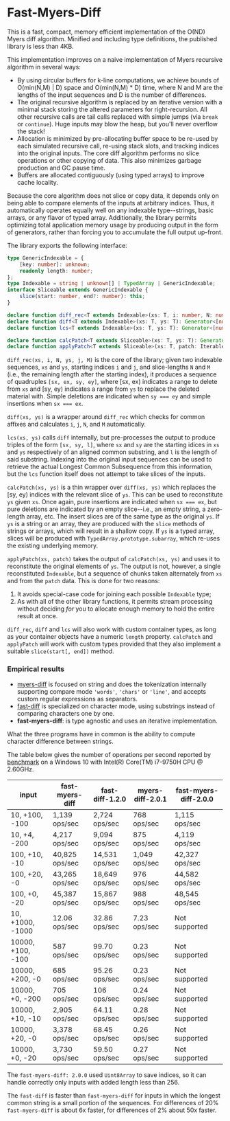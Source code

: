 
Fast-Myers-Diff
================

This is a fast, compact, memory efficient implementation of the O(ND) Myers diff algorithm.
Minified and including type definitions, the published library is less than 4KB.

This implementation improves on a naive implementation of Myers recursive algorithm in several ways:
* By using circular buffers for k-line computations, we achieve bounds of O(min(N,M) | D) space and O(min(N,M) * D) time,
  where N and M are the lengths of the input sequences and D is the number of differences.
* The original recursive algorithm is replaced by an iterative version with a minimal stack storing the altered parameters for right-recursion.
  All other recursive calls are tail calls replaced with simple jumps (via `break` or `continue`). Huge inputs may blow the heap, but you'll never overflow the stack!
* Allocation is minimized by pre-allocating buffer space to be re-used by each simulated recursive call, re-using stack slots, and tracking indices into the original inputs. The core diff algorithm performs no slice operations or other copying of data. This also minimizes garbage production and GC pause time.
* Buffers are allocated contiguously (using typed arrays) to improve cache locality.

Because the core algorithm does not slice or copy data, it depends only on being able to compare elements of the inputs at arbitrary indices.
Thus, it automatically operates equally well on any indexable type--strings, basic arrays, or any flavor of typed array.
Additionally, the library permits optimizing total application memory usage by producing output in the form of generators, rather than forcing you to accumulate the full output up-front.

The library exports the following interface:

```ts
type GenericIndexable = {
    [key: number]: unknown;
    readonly length: number;
};
type Indexable = string | unknown[] | TypedArray | GenericIndexable;
interface Sliceable extends GenericIndexable {
    slice(start: number, end?: number): this;
}

declare function diff_rec<T extends Indexable>(xs: T, i: number, N: number, ys: T, j: number, M: number): Generator<Vec4>;
declare function diff<T extends Indexable>(xs: T, ys: T): Generator<[number, number, number, number]>;
declare function lcs<T extends Indexable>(xs: T, ys: T): Generator<[number, number, number]>;

declare function calcPatch<T extends Sliceable>(xs: T, ys: T): Generator<[number, number, T]>;
declare function applyPatch<T extends Sliceable>(xs: T, patch: Iterable<[number, number, T]>): Generator<T>;
```

`diff_rec(xs, i, N, ys, j, M)` is the core of the library; given two indexable sequences, `xs` and `ys`, starting indices `i` and `j`, and slice-lengths `N` and `M` (i.e., the remaining length after the starting index), it produces a sequence of quadruples `[sx, ex, sy, ey]`, where [sx, ex) indicates a range to delete from `xs` and [sy, ey) indicates a range from `ys` to replace the deleted material with. Simple deletions are indicated when `sy === ey` and simple insertions when `sx === ex`.

`diff(xs, ys)` is a wrapper around `diff_rec` which checks for common affixes and calculates `i`, `j`, `N`, and `M` automatically.

`lcs(xs, ys)` calls `diff` internally, but pre-processes the output to produce triples of the form `[sx, sy, l]`, where `sx` and `sy` are the starting idices in `xs` and `ys` respectively of an aligned common substring, and `l` is the length of said substring. Indexing into the original input sequences can be used to retrieve the actual Longest Common Subsequence from this information, but the `lcs` function itself does not attempt to take slices of the inputs.

`calcPatch(xs, ys)` is a thin wrapper over `diff(xs, ys)` which replaces the [sy, ey) indices with the relevant slice of `ys`. This can be used to reconstitute `ys` given `xs`. Once again, pure insertions are indicated when `sx === ex`, but pure deletions are indicated by an empty slice--i.e., an empty string, a zero-length array, etc. The insert slices are of the same type as the original `ys`. If `ys` is a string or an array, they are produced with the `slice` methods of strings or arrays, which will result in a shallow copy. If `ys` is a typed array, slices will be produced with `TypedArray.prototype.subarray`, which re-uses the existing underlying memory.

`applyPatch(xs, patch)` takes the output of `calcPatch(xs, ys)` and uses it to reconstitute the original elements of `ys`. The output is not, however, a single reconstituted `Indexable`, but a sequence of chunks taken alternately from `xs` and from the `patch` data. This is done for two reasons:
1. It avoids special-case code for joining each possible `Indexable` type;
2. As with all of the other library functions, it permits stream processing without deciding *for* you to allocate enough memory to hold the entire result at once.

`diff_rec`, `diff` and `lcs` will also work with custom container types, as long as your container objects have a numeric `length` property. `calcPatch` and `applyPatch` will work with custom types provided that they also implement a suitable `slice(start[, end])` method.


### Empirical results

- [myers-diff](https://www.npmjs.com/package/myers-diff/v/2.0.1) is focused on string and does the tokenization internally 
 supporting compare mode `'words'`, `'chars'` or `'line'`, and accepts custom regular expressions as separators.
- [fast-diff](https://www.npmjs.com/package/fast-diff/v/1.2.1) is specialized on character mode, using substrings instead
of comparing characters one by one.
 - **fast-myers-diff**: is type agnostic and uses an iterative implementation.

What the three programs have in common is the ability to compute character difference between strings.

The table below gives the number of operations per second reported by 
[benchmark](https://www.npmjs.com/package/benchmark/v/2.1.4) on a 
Windows 10 with Intel(R) Core(TM) i7-9750H CPU @ 2.60GHz.



| input             | fast-myers-diff | fast-diff-1.2.0 | myers-diff-2.0.1 | fast-myers-diff-2.0.0 |
| ------            |  -----------    | ----------      | -----------------|-------------------|
| 10, +100, -100    | 1,139 ops/sec   | 2,724 ops/sec   | 768 ops/sec      | 1,115 ops/sec         |
| 10, +4, -200      | 4,217 ops/sec   | 9,094 ops/sec   | 875 ops/sec      | 4,119 ops/sec         |
| 100, +10, -10     | 40,825 ops/sec  | 14,531 ops/sec  | 1,049 ops/sec    | 42,327 ops/sec        |
| 100, +20, -0      | 43,265 ops/sec  | 18,649 ops/sec  | 976 ops/sec      | 44,582 ops/sec        |
| 100, +0, -20      | 45,387 ops/sec  | 15,867 ops/sec  | 988 ops/sec      | 48,545 ops/sec        |
| 10, +1000, -1000  | 12.06 ops/sec   | 32.86 ops/sec   | 7.23 ops/sec     | Not supported  |
| 10000, +100, -100 | 587 ops/sec     | 99.70 ops/sec   | 0.23 ops/sec     | Not supported  |
| 10000, +200, -0   | 685 ops/sec     | 95.26 ops/sec   | 0.23 ops/sec     | Not supported  |
| 10000, +0, -200   | 705 ops/sec     | 106 ops/sec     | 0.24 ops/sec     | Not supported  |
| 10000, +10, -10   | 2,905 ops/sec   | 64.11 ops/sec   | 0.28 ops/sec     | Not supported  |
| 10000, +20, -0    | 3,378 ops/sec   | 68.45 ops/sec   | 0.26 ops/sec     | Not supported  |
| 10000, +0, -20    | 3,730 ops/sec   | 59.50 ops/sec   | 0.27 ops/sec     | Not supported  |


The `fast-myers-diff: 2.0.0` used `Uint8Array` to save indices, so it can handle correctly only 
inputs with added length less than 256.

The `fast-diff` is faster than `fast-myers-diff` for inputs in which the longest common string is a 
small portion of the sequences. For differences of 20% `fast-myers-diff` is about 6x faster, for differences of 2% about 50x faster.

      